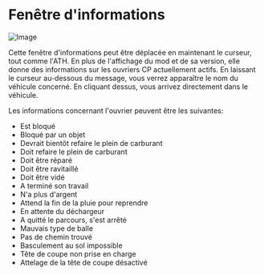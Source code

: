 # Fenêtre d'informations

![Image](assets/infopanel_0_0_480_130.png)


Cette fenêtre d'informations peut être déplacée en maintenant le curseur, tout comme l'ATH.
En plus de l'affichage du mod et de sa version, elle donne des informations sur les ouvriers CP actuellement actifs.
En laissant le curseur au-dessous du message, vous verrez apparaître le nom du véhicule concerné.
En cliquant dessus, vous arrivez directement dans le véhicule.



Les informations concernant l'ouvrier peuvent être les suivantes:
- Est bloqué
- Bloqué par un objet
- Devrait bientôt refaire le plein de carburant
- Doit refaire le plein de carburant
- Doit être réparé
- Doit être ravitaillé
- Doit être vidé
- A terminé son travail
- N'a plus d'argent
- Attend la fin de la pluie pour reprendre
- En attente du déchargeur 
- A quitté le parcours, s'est arrêté 
- Mauvais type de balle 
- Pas de chemin trouvé 
- Basculement au sol impossible 
- Tête de coupe non prise en charge 
- Attelage de la tête de coupe désactivé


